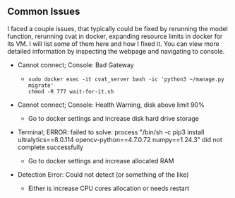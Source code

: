 ## Common Issues

I faced a couple issues, that typically could be fixed by rerunning the model function, rerunning cvat in docker, expanding resource limits in docker for its VM. I will list some of them here and how I fixed it. You can view more detailed information by inspecting the webpage and navigating to console.

- Cannot connect; Console: Bad Gateway
  - ```
    sudo docker exec -it cvat_server bash -ic 'python3 ~/manage.py migrate'
    chmod -R 777 wait-for-it.sh
    ```
- Cannot connect; Console: Health Warning, disk above limit 90%
  - Go to docker settings and increase disk hard drive storage
 
- Terminal; ERROR: failed to solve: process "/bin/sh -c pip3 install ultralytics==8.0.114 opencv-python==4.7.0.72 numpy==1.24.3" did not complete successfully
  - Go to docker settings and increase allocated RAM
 
- Detection Error: Could not detect (or something of the like)
  - Either is increase CPU cores allocation or needs restart
